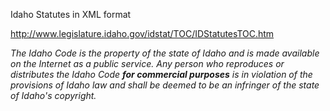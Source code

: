 Idaho Statutes in XML format

http://www.legislature.idaho.gov/idstat/TOC/IDStatutesTOC.htm

_The Idaho Code is the property of the state of Idaho and is made available on the Internet as a public service. Any person who reproduces or distributes the Idaho Code **for commercial purposes** is in violation of the provisions of Idaho law and shall be deemed to be an infringer of the state of Idaho's copyright._
